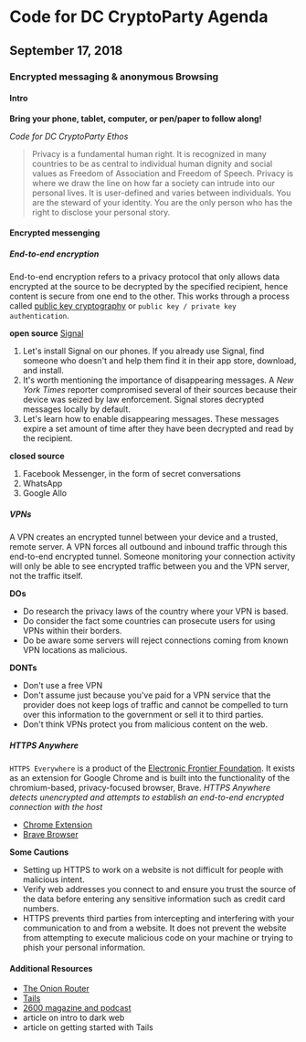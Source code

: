# Code for DC CryptoParty Agenda
## September 17, 2018
### Encrypted messaging & anonymous Browsing
#### Intro
**Bring your phone, tablet, computer, or pen/paper to follow along!**

_Code for DC CryptoParty Ethos_
> Privacy is a fundamental human right. It is recognized in many countries to be as central to individual human dignity and social values as Freedom of Association and Freedom of Speech. Privacy is where we draw the line on how far a society can intrude into our personal lives. It is user-defined and varies between individuals. You are the steward of your identity. You are the only person who has the right to disclose your personal story.

#### Encrypted messenging
##### End-to-end encryption
End-to-end encryption refers to a privacy protocol that only allows data encrypted at the source to be decrypted by the specified recipient, hence content is secure from one end to the other. This works through a process called [public key cryptography](https://simple.wikipedia.org/wiki/Public-key_cryptography) or `public key / private key authentication`.

**open source**
[Signal](https://signal.org/)
1. Let's install Signal on our phones. If you already use Signal, find someone who doesn't and help them find it in their app store, download, and install.
2. It's worth mentioning the importance of disappearing messages. A _New York Times_ reporter compromised several of their sources because their device was seized by law enforcement. Signal stores decrypted messages locally by default.
3. Let's learn how to enable disappearing messages. These messages expire a set amount of time after they have been decrypted and read by the recipient.

**closed source**
1. Facebook Messenger, in the form of secret conversations
2. WhatsApp
3. Google Allo

##### VPNs
A VPN creates an encrypted tunnel between your device and a trusted, remote server. A VPN forces all outbound and inbound traffic through this end-to-end encrypted tunnel. Someone monitoring your connection activity will only be able to see encrypted traffic between you and the VPN server, not the traffic itself.

**DOs**
- Do research the privacy laws of the country where your VPN is based.
- Do consider the fact some countries can prosecute users for using VPNs within their borders.
- Do be aware some servers will reject connections coming from known VPN locations as malicious.

**DONTs**
- Don't use a free VPN
- Don't assume just because you've paid for a VPN service that the provider does not keep logs of traffic and cannot be compelled to turn over this information to the government or sell it to third parties.
- Don't think VPNs protect you from malicious content on the web.

##### HTTPS Anywhere
`HTTPS Everywhere` is a product of the [Electronic Frontier Foundation](https://eff.org). It exists as an extension for Google Chrome and is built into the functionality of the chromium-based, privacy-focused browser, Brave. _HTTPS Anywhere detects unencrypted and attempts to establish an end-to-end encrypted connection with the host_
- [Chrome Extension](https://chrome.google.com/webstore/detail/https-everywhere/gcbommkclmclpchllfjekcdonpmejbdp?hl=en)
- [Brave Browser](https://brave.com/download/)

**Some Cautions**
- Setting up HTTPS to work on a website is not difficult for people with malicious intent.
- Verify web addresses you connect to and ensure you trust the source of the data before entering any sensitive information such as credit card numbers.
- HTTPS prevents third parties from intercepting and interfering with your communication to and from a website. It does not prevent the website from attempting to execute malicious code on your machine or trying to phish your personal information.

#### Additional Resources
- [The Onion Router](https://www.torproject.org/)
- [Tails](https://tails.boum.org/)
- [2600 magazine and podcast](https://www.2600.com/)
- article on intro to dark web
- article on getting started with Tails
